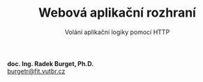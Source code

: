 <!-- .slide: class="title" -->

<div class="logo"></div>
<div class="main">
    <header>
        <h1>Webová aplikační rozhraní</h1>
        <p class="subtitle">Volání aplikační logiky pomocí HTTP</p>
    </header>
    <p class="author" style="margin: 0"><strong>doc. Ing. Radek Burget, Ph.D.</strong><br>
        <a href="mailto:burgetr@fit.vutbr.cz">burgetr@fit.vutbr.cz</a>
    </p>
</div>
